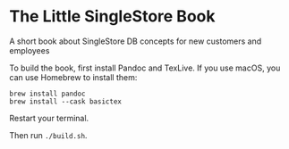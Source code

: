 # The Little SingleStore Book

A short book about SingleStore DB concepts for new customers and employees

To build the book, first install Pandoc and TexLive. If you use macOS, you can use Homebrew to install them:

```console
brew install pandoc
brew install --cask basictex
```

Restart your terminal.

Then run `./build.sh`.
